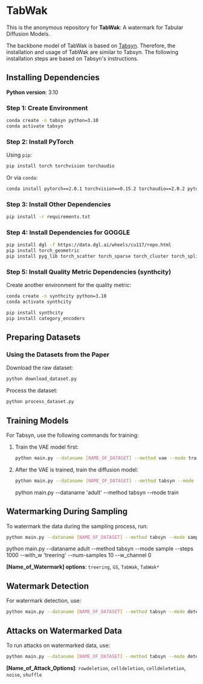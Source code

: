 
# TabWak

This is the anonymous repository for **TabWak**: A watermark for Tabular Diffusion Models.

The backbone model of TabWak is based on [Tabsyn](https://github.com/amazon-science/tabsyn/tree/main). Therefore, the installation and usage of TabWak are similar to Tabsyn. The following installation steps are based on Tabsyn's instructions.

## Installing Dependencies

**Python version**: 3.10

### Step 1: Create Environment

```bash
conda create -n tabsyn python=3.10
conda activate tabsyn
```

### Step 2: Install PyTorch

Using `pip`:

```bash
pip install torch torchvision torchaudio
```

Or via `conda`:

```bash
conda install pytorch==2.0.1 torchvision==0.15.2 torchaudio==2.0.2 pytorch-cuda=11.7 -c pytorch -c nvidia
```

### Step 3: Install Other Dependencies

```bash
pip install -r requirements.txt
```

### Step 4: Install Dependencies for GOGGLE

```bash
pip install dgl -f https://data.dgl.ai/wheels/cu117/repo.html
pip install torch_geometric
pip install pyg_lib torch_scatter torch_sparse torch_cluster torch_spline_conv -f https://data.pyg.org/whl/torch-2.0.1+cu117.html
```

### Step 5: Install Quality Metric Dependencies (synthcity)

Create another environment for the quality metric:

```bash
conda create -n synthcity python=3.10
conda activate synthcity

pip install synthcity
pip install category_encoders
```

## Preparing Datasets

### Using the Datasets from the Paper

Download the raw dataset:

```bash
python download_dataset.py
```

Process the dataset:

```bash
python process_dataset.py
```

## Training Models

For Tabsyn, use the following commands for training:

1. Train the VAE model first:

    ```bash
    python main.py --dataname [NAME_OF_DATASET] --method vae --mode train
    ```

2. After the VAE is trained, train the diffusion model:

    ```bash
    python main.py --dataname [NAME_OF_DATASET] --method tabsyn --mode train
    ```
   python main.py --dataname 'adult' --method tabsyn --mode train

## Watermarking During Sampling

To watermark the data during the sampling process, run:

```bash
python main.py --dataname [NAME_OF_DATASET] --method tabsyn --mode sample --steps 1000 --with_w [Name_of_Watermark] 
```
python main.py --dataname adult --method tabsyn --mode sample --steps 1000 --with_w 'treering' --num-samples 10 --w_channel 0

**[Name_of_Watermark] options**: `treering`, `GS`, `TabWak`, `TabWak*`

## Watermark Detection

For watermark detection, use:

```bash
python main.py --dataname [NAME_OF_DATASET] --method tabsyn --mode detect --steps 1000 --with_w [Name_of_Watermark]
```

## Attacks on Watermarked Data

To run attacks on watermarked data, use:

```bash
python main.py --dataname [NAME_OF_DATASET] --method tabsyn --mode detect --steps 1000 --with_w [Name_of_Watermark] --attack [Name_of_Attack_Options] --attack_percentage [0 to 1]
```

**[Name_of_Attack_Options]**: `rowdeletion`, `celldeletion`, `celldeletetion`, `noise`, `shuffle`
